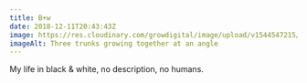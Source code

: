 ```yaml
---
title: B+w
date: 2018-12-11T20:43:43Z
image: https://res.cloudinary.com/growdigital/image/upload/v1544547215/trees-68C5FFF2.jpg
imageAlt: Three trunks growing together at an angle
---
```


My life in black & white, no description, no humans.
